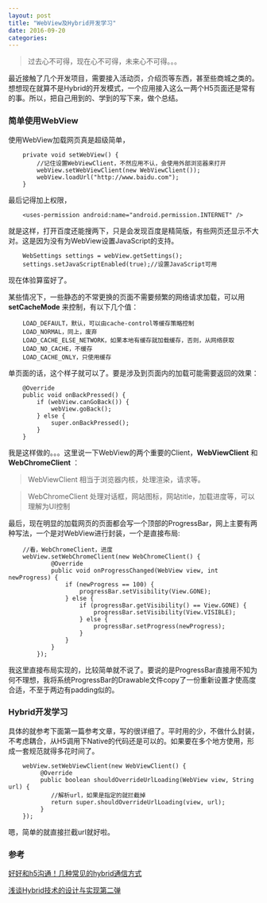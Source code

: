 ```yaml
---
layout: post
title: "WebView及Hybrid开发学习"
date: 2016-09-20
categories:
---
```


>过去心不可得，现在心不可得，未来心不可得。。。

最近接触了几个开发项目，需要接入活动页，介绍页等东西，甚至些商城之类的。想想现在就算不是Hybrid的开发模式，一个应用接入这么一两个H5页面还是常有的事。所以，把自己用到的、学到的写下来，做个总结。

### 简单使用WebView

使用WebView加载网页真是超级简单，

```
	private void setWebView() {
		//记住设置WebViewClient，不然应用不认，会使用外部浏览器来打开
        webView.setWebViewClient(new WebViewClient());
        webView.loadUrl("http://www.baidu.com");
    }
```

最后记得加上权限，

```
	<uses-permission android:name="android.permission.INTERNET" />
```

就是这样，打开百度还能搜两下，只是会发现百度是精简版，有些网页还显示不大对。这是因为没有为WebView设置JavaScript的支持。

```
	WebSettings settings = webView.getSettings();
    settings.setJavaScriptEnabled(true);//设置JavaScript可用
```

现在体验算蛮好了。

某些情况下，一些静态的不常更换的页面不需要频繁的网络请求加载，可以用 **setCacheMode** 来控制，有以下几个值：

```
	LOAD_DEFAULT，默认，可以由cache-control等缓存策略控制
	LOAD_NORMAL，同上，废弃
	LOAD_CACHE_ELSE_NETWORK，如果本地有缓存就加载缓存，否则，从网络获取
	LOAD_NO_CACHE，不缓存
	LOAD_CACHE_ONLY，只使用缓存
```

单页面的话，这个样子就可以了。要是涉及到页面内的加载可能需要返回的效果：

```
	@Override
    public void onBackPressed() {
        if (webView.canGoBack()) {
            webView.goBack();
        } else {
            super.onBackPressed();
        }
    }
```

我是这样做的。。。这里说一下WebView的两个重要的Client，**WebViewClient** 和 **WebChromeClient** ：

> WebViewClient 相当于浏览器内核，处理渲染，请求等。

> WebChromeClient 处理对话框，网站图标，网站title，加载进度等，可以理解为UI控制

最后，现在明显的加载网页的页面都会写一个顶部的ProgressBar，网上主要有两种写法，一个是对WebView进行封装，一个是直接布局:

```
	//看，WebChromeClient，进度
	webView.setWebChromeClient(new WebChromeClient() {
            @Override
            public void onProgressChanged(WebView view, int newProgress) {
                if (newProgress == 100) {
                    progressBar.setVisibility(View.GONE);
                } else {
                    if (progressBar.getVisibility() == View.GONE) {
                        progressBar.setVisibility(View.VISIBLE);
                    } else {
                        progressBar.setProgress(newProgress);
                    }
                }
            }
        });
```

我这里直接布局实现的，比较简单就不说了。要说的是ProgressBar直接用不知为何不理想，我将系统ProgressBar的Drawable文件copy了一份重新设置才使高度合适，不至于两边有padding似的。

### Hybrid开发学习

具体的就参考下面第一篇参考文章，写的很详细了。平时用的少，不做什么封装，不考虑耦合，从H5调用下Native的代码还是可以的。如果要在多个地方使用，形成一套规范就得多花时间了。

```
	webView.setWebViewClient(new WebViewClient() {
         @Override
         public boolean shouldOverrideUrlLoading(WebView view, String url) {
            //解析url，如果是指定的就拦截掉
            return super.shouldOverrideUrlLoading(view, url);
         }
    });
```

嗯，简单的就直接拦截url就好啦。

### 参考

[好好和h5沟通！几种常见的hybrid通信方式](http://zjutkz.net/2016/04/17/%E5%A5%BD%E5%A5%BD%E5%92%8Ch5%E6%B2%9F%E9%80%9A%EF%BC%81%E5%87%A0%E7%A7%8D%E5%B8%B8%E8%A7%81%E7%9A%84hybrid%E9%80%9A%E4%BF%A1%E6%96%B9%E5%BC%8F/)

[浅谈Hybrid技术的设计与实现第二弹](http://www.cnblogs.com/yexiaochai/p/5524783.html#autoid-8-1-0)